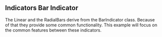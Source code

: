 ## Indicators Bar Indicator
The Linear and the RadialBars derive from the BarIndicator class. Because of that they provide some common functionality. This example will focus on the common features between these indicators.

[//]: <keywords: radverticallineargauge, verticallinearscale, barindicator, customitems>